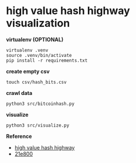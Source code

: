 # high value hash highway visualization

**virtualenv (OPTIONAL)**
```
virtualenv .venv
source .venv/bin/activate
pip install -r requirements.txt
```
**create empty csv**
```
touch csv/hash_bits.csv
```
**crawl data**
```
python3 src/bitcoinhash.py
```

**visualize**
```
python3 src/visualize.py
```

**Reference**
- [high value hash highway](https://bitcointalk.org/index.php?topic=98986.0)
- [21e800](https://medium.com/coinmonks/00000000000000000021e800c1e8df51b22c1588e5a624bea17e9faa34b2dc4a-cd4b67d446be)
